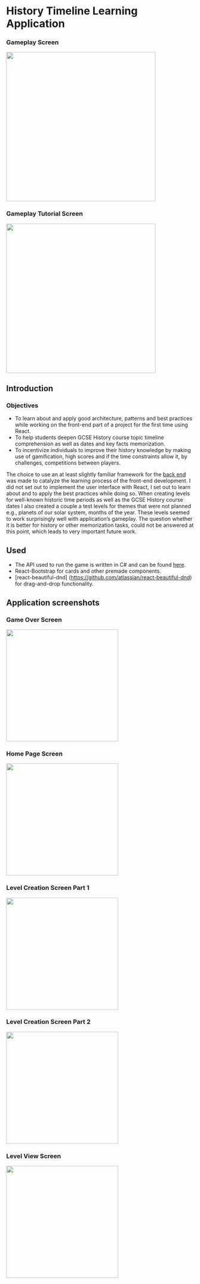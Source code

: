 # History Timeline Learning Application

### Gameplay Screen
<img src="https://user-images.githubusercontent.com/72355656/177048483-01e8b50a-bf6a-4ef6-8073-1dd6ba02ba76.png" height="400">

### Gameplay Tutorial Screen
<img src="https://user-images.githubusercontent.com/72355656/177048473-c6af3581-a1b3-4725-9a0d-79f1df3b9881.png" height="400">


## Introduction
### Objectives
- To learn about and apply good architecture, patterns and best practices while working on the front-end part of a project for the first time using React.
- To help students deepen GCSE History course topic timeline comprehension as well as dates and key facts memorization.
- To incentivize individuals to improve their history knowledge by making use of gamification, high scores and if the time constraints allow it, by challenges, competitions between players.

The choice to use an at least slightly familiar framework for the [back end](https://github.com/A-Petrauskas/HistoryAPI) was made to catalyze the learning process of the front-end development. I did not set out to implement the user interface with React, I set out to learn about and to apply the best practices while doing so.
When creating levels for well-known historic time periods as well as the GCSE History course dates I also created a couple a test levels for themes that were not planned e.g., planets of our solar system, months of the year. These levels seemed to work surprisingly well with application’s gameplay. The question whether it is better for history or other memorization tasks, could not be answered at this point, which leads to very important future work.

## Used
- The API used to run the game is written in C# and can be found [here](https://github.com/A-Petrauskas/HistoryAPI).
- React-Bootstrap for cards and other premade components.
- [react-beautiful-dnd] (https://github.com/atlassian/react-beautiful-dnd) for drag-and-drop functionality.

## Application screenshots
### Game Over Screen
<img src="https://user-images.githubusercontent.com/72355656/177049145-3bddd47b-4091-40af-88fb-48b174ea7e8d.png" height="300">

### Home Page Screen
<img src="https://user-images.githubusercontent.com/72355656/177049213-bf3f5a3f-2dc4-4027-9593-1f695579f52a.png" height="300">

### Level Creation Screen Part 1
<img src="https://user-images.githubusercontent.com/72355656/177049217-ff24643c-651a-42c3-a1f7-243b2315ba7b.png" height="300">

### Level Creation Screen Part 2
<img src="https://user-images.githubusercontent.com/72355656/177049219-ba70d2bb-d3cd-43cf-be73-fa265bff5de7.png" height="300">

### Level View Screen
<img src="https://user-images.githubusercontent.com/72355656/177049223-628ecebe-4a1d-4037-9567-de9a40dc2344.png" height="300">
